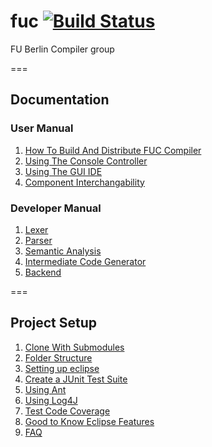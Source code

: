 fuc [![Build Status](https://travis-ci.org/swp-uebersetzerbau-ss13/fuc.png?branch=master)](https://travis-ci.org/swp-uebersetzerbau-ss13/fuc)
===

FU Berlin Compiler group

===


## Documentation
### User Manual
1. [How To Build And Distribute FUC Compiler](https://github.com/swp-uebersetzerbau-ss13/fuc/wiki/How-to-build-and-distribute-fuc-compiler)
2. [Using The Console Controller](https://github.com/swp-uebersetzerbau-ss13/fuc/wiki/Using-the-console-controller)
3. [Using The GUI IDE](https://github.com/swp-uebersetzerbau-ss13/fuc/wiki/Using-the-gui-ide)
4. [Component Interchangability](https://github.com/swp-uebersetzerbau-ss13/fuc/wiki/Component-interchangability)

### Developer Manual
1. [Lexer](https://github.com/swp-uebersetzerbau-ss13/fuc/wiki/Lexer)
2. [Parser](https://github.com/swp-uebersetzerbau-ss13/fuc/wiki/Parser)
3. [Semantic Analysis](https://github.com/swp-uebersetzerbau-ss13/fuc/wiki/Semantic-Analysis)
4. [Intermediate Code Generator](https://github.com/swp-uebersetzerbau-ss13/fuc/wiki/Intermediate-Code-Generator)
5. [Backend](https://github.com/swp-uebersetzerbau-ss13/fuc/wiki/Backend)

===

## Project Setup
1. [Clone With Submodules](https://github.com/swp-uebersetzerbau-ss13/fuc/wiki/Clone-With-Submodules)
2. [Folder Structure](https://github.com/swp-uebersetzerbau-ss13/fuc/wiki/Folder-Structure)
3. [Setting up eclipse](https://github.com/swp-uebersetzerbau-ss13/fuc/wiki/Setting-up-eclipse)
4. [Create a JUnit Test Suite](https://github.com/swp-uebersetzerbau-ss13/fuc/wiki/Create-a-junit-test-suite)
5. [Using Ant](https://github.com/swp-uebersetzerbau-ss13/fuc/wiki/using-ant)
6. [Using Log4J](https://github.com/swp-uebersetzerbau-ss13/fuc/wiki/using-log4j)
7. [Test Code Coverage](https://github.com/swp-uebersetzerbau-ss13/fuc/wiki/test-code-coverage)
8. [Good to Know Eclipse Features](https://github.com/swp-uebersetzerbau-ss13/fuc/wiki/good-to-know-eclipse-features)
9. [FAQ](https://github.com/swp-uebersetzerbau-ss13/fuc/wiki/faq)

